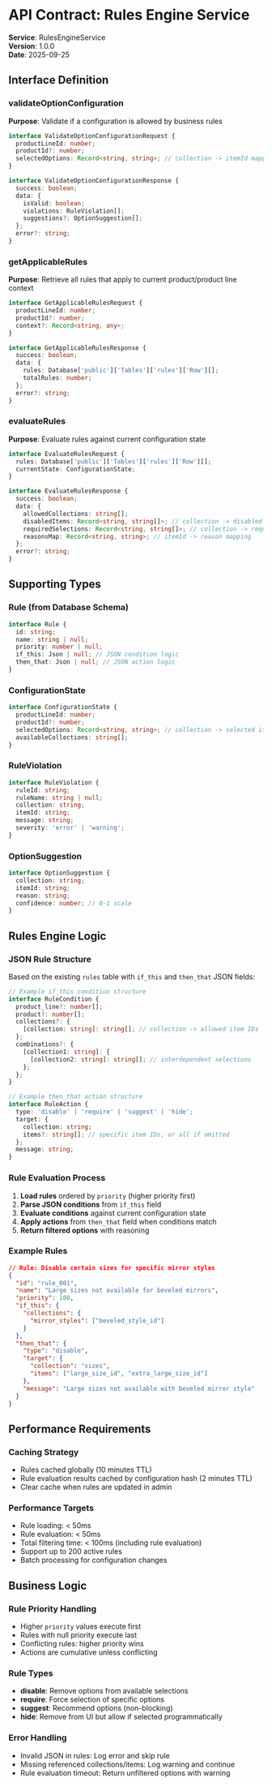 # API Contract: Rules Engine Service

**Service**: RulesEngineService  
**Version**: 1.0.0  
**Date**: 2025-09-25

## Interface Definition

### validateOptionConfiguration
**Purpose**: Validate if a configuration is allowed by business rules

```typescript
interface ValidateOptionConfigurationRequest {
  productLineId: number;
  productId?: number;
  selectedOptions: Record<string, string>; // collection -> itemId mapping
}

interface ValidateOptionConfigurationResponse {
  success: boolean;
  data: {
    isValid: boolean;
    violations: RuleViolation[];
    suggestions?: OptionSuggestion[];
  };
  error?: string;
}
```

### getApplicableRules
**Purpose**: Retrieve all rules that apply to current product/product line context

```typescript
interface GetApplicableRulesRequest {
  productLineId: number;
  productId?: number;
  context?: Record<string, any>;
}

interface GetApplicableRulesResponse {
  success: boolean;
  data: {
    rules: Database['public']['Tables']['rules']['Row'][];
    totalRules: number;
  };
  error?: string;
}
```

### evaluateRules
**Purpose**: Evaluate rules against current configuration state

```typescript
interface EvaluateRulesRequest {
  rules: Database['public']['Tables']['rules']['Row'][];
  currentState: ConfigurationState;
}

interface EvaluateRulesResponse {
  success: boolean;
  data: {
    allowedCollections: string[];
    disabledItems: Record<string, string[]>; // collection -> disabled item IDs
    requiredSelections: Record<string, string[]>; // collection -> required item IDs
    reasonsMap: Record<string, string>; // itemId -> reason mapping
  };
  error?: string;
}
```

## Supporting Types

### Rule (from Database Schema)
```typescript
interface Rule {
  id: string;
  name: string | null;
  priority: number | null;
  if_this: Json | null; // JSON condition logic
  then_that: Json | null; // JSON action logic
}
```

### ConfigurationState
```typescript
interface ConfigurationState {
  productLineId: number;
  productId?: number;
  selectedOptions: Record<string, string>; // collection -> selected item ID
  availableCollections: string[];
}
```

### RuleViolation
```typescript
interface RuleViolation {
  ruleId: string;
  ruleName: string | null;
  collection: string;
  itemId: string;
  message: string;
  severity: 'error' | 'warning';
}
```

### OptionSuggestion
```typescript
interface OptionSuggestion {
  collection: string;
  itemId: string;
  reason: string;
  confidence: number; // 0-1 scale
}
```

## Rules Engine Logic

### JSON Rule Structure
Based on the existing `rules` table with `if_this` and `then_that` JSON fields:

```typescript
// Example if_this condition structure
interface RuleCondition {
  product_line?: number[];
  product?: number[];
  collections?: {
    [collection: string]: string[]; // collection -> allowed item IDs
  };
  combinations?: {
    [collection1: string]: {
      [collection2: string]: string[]; // interdependent selections
    };
  };
}

// Example then_that action structure  
interface RuleAction {
  type: 'disable' | 'require' | 'suggest' | 'hide';
  target: {
    collection: string;
    items?: string[]; // specific item IDs, or all if omitted
  };
  message: string;
}
```

### Rule Evaluation Process
1. **Load rules** ordered by `priority` (higher priority first)
2. **Parse JSON conditions** from `if_this` field
3. **Evaluate conditions** against current configuration state
4. **Apply actions** from `then_that` field when conditions match
5. **Return filtered options** with reasoning

### Example Rules
```json
// Rule: Disable certain sizes for specific mirror styles
{
  "id": "rule_001",
  "name": "Large sizes not available for beveled mirrors",
  "priority": 100,
  "if_this": {
    "collections": {
      "mirror_styles": ["beveled_style_id"]
    }
  },
  "then_that": {
    "type": "disable",
    "target": {
      "collection": "sizes",
      "items": ["large_size_id", "extra_large_size_id"]
    },
    "message": "Large sizes not available with beveled mirror style"
  }
}
```

## Performance Requirements

### Caching Strategy
- Rules cached globally (10 minutes TTL)
- Rule evaluation results cached by configuration hash (2 minutes TTL)
- Clear cache when rules are updated in admin

### Performance Targets
- Rule loading: < 50ms
- Rule evaluation: < 50ms  
- Total filtering time: < 100ms (including rule evaluation)
- Support up to 200 active rules
- Batch processing for configuration changes

## Business Logic

### Rule Priority Handling
- Higher `priority` values execute first
- Rules with null priority execute last
- Conflicting rules: higher priority wins
- Actions are cumulative unless conflicting

### Rule Types
- **disable**: Remove options from available selections
- **require**: Force selection of specific options
- **suggest**: Recommend options (non-blocking)
- **hide**: Remove from UI but allow if selected programmatically

### Error Handling
- Invalid JSON in rules: Log error and skip rule
- Missing referenced collections/items: Log warning and continue
- Rule evaluation timeout: Return unfiltered options with warning